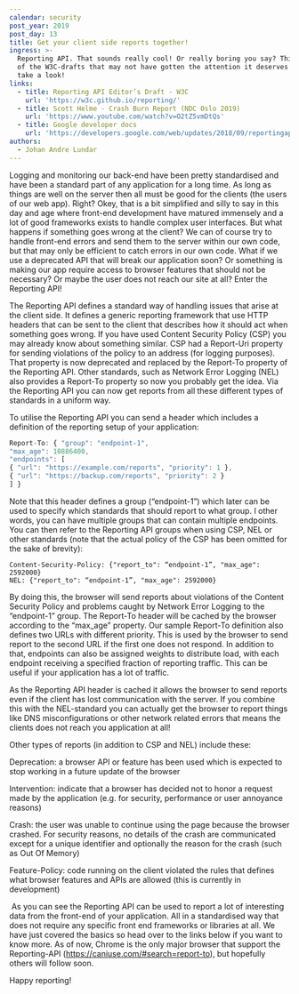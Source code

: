 ```yaml
---
calendar: security
post_year: 2019
post_day: 13
title: Get your client side reports together!
ingress: >-
  Reporting API. That sounds really cool! Or really boring you say? This is one
  of the W3C-drafts that may not have gotten the attention it deserves so let's
  take a look!
links:
  - title: Reporting API Editor’s Draft - W3C
    url: 'https://w3c.github.io/reporting/'
  - title: Scott Helme - Crash Burn Report (NDC Oslo 2019)
    url: 'https://www.youtube.com/watch?v=O2tZ5vmDtQs'
  - title: Google developer docs
    url: 'https://developers.google.com/web/updates/2018/09/reportingapi'
authors:
  - Johan Andre Lundar
---
```

Logging and monitoring our back-end have been pretty standardised and have been a standard part of any application for a long time. As long as things are well on the server then all must be good for the clients (the users of our web app). Right? Okey, that is a bit simplified and silly to say in this day and age where front-end development have matured immensely and a lot of good frameworks exists to handle complex user interfaces. But what happens if something goes wrong at the client? We can of course try to handle front-end errors and send them to the server within our own code, but that may only be efficient to catch errors in our own code. What if we use a deprecated API that will break our application soon? Or something is making our app require access to browser features that should not be necessary? Or maybe the user does not reach our site at all? Enter the Reporting API!

The Reporting API defines a standard way of handling issues that arise at the client side. It defines a generic reporting framework that use HTTP headers that can be sent to the client that describes how it should act when something goes wrong. If you have used Content Security Policy (CSP) you may already know about something similar. CSP had a Report-Uri property for sending violations of the policy to an address (for logging purposes). That property is now deprecated and replaced by the Report-To property of the Reporting API. Other standards, such as Network Error Logging (NEL) also provides a Report-To property so now you probably get the idea. Via the Reporting API you can now get reports from all these different types of standards in a uniform way.

To utilise the Reporting API you can send a header which includes a definition of the reporting setup of your application:

```javascript
Report-To: { "group": "endpoint-1",
"max_age": 10886400,
"endpoints": [
{ "url": "https://example.com/reports", "priority": 1 },
{ "url": "https://backup.com/reports", "priority": 2 }
] }
```

Note that this header defines a group (“endpoint-1”) which later can be used to specify which standards that should report to what group. I other words, you can have multiple groups that can contain multiple endpoints. You can then refer to the Reporting API groups when using CSP, NEL or other standards (note that the actual policy of the CSP has been omitted for the sake of brevity):

```
Content-Security-Policy: {"report_to": “endpoint-1”, "max_age": 2592000}
NEL: {"report_to": “endpoint-1”, "max_age": 2592000}
```

By doing this, the browser will send reports about violations of the Content Security Policy and problems caught by Network Error Logging to the “endpoint-1” group. The Report-To header will be cached by the browser according to the “max_age” property. Our sample Report-To definition also defines two URLs with different priority. This is used by the browser to send report to the second URL if the first one does not respond. In addition to that, endpoints can also be assigned weights to distribute load, with each endpoint receiving a specified fraction of reporting traffic. This can be useful if your application has a lot of traffic.

As the Reporting API header is cached it allows the browser to send reports even if the client has lost communication with the server. If you combine this with the NEL-standard you can actually get the browser to report things like DNS misconfigurations or other network related errors that means the clients does not reach you application at all!

Other types of reports (in addition to CSP and NEL) include these:

Deprecation: a browser API or feature has been used which is expected to stop working in a future update of the browser 

Intervention: indicate that a browser has decided not to honor a request made by the application (e.g. for security, performance or user annoyance reasons) 

Crash: the user was unable to continue using the page because the browser crashed. For security reasons, no details of the crash are communicated except for a unique identifier and optionally the reason for the crash (such as Out Of Memory) 

Feature-Policy: code running on the client violated the rules that defines what browser features and APIs are allowed (this is currently in development) 

 As you can see the Reporting API can be used to report a lot of interesting data from the front-end of your application. All in a standardised way that does not require any specific front end frameworks or libraries at all. We have just covered the basics so head over to the links below if you want to know more. As of now, Chrome is the only major browser that support the Reporting-API (https://caniuse.com/#search=report-to), but hopefully others will follow soon.

Happy reporting!

